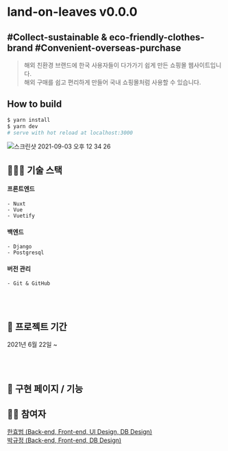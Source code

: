 # land-on-leaves  v0.0.0 

## #Collect-sustainable & eco-friendly-clothes-brand #Convenient-overseas-purchase

> 해외 친환경 브랜드에 한국 사용자들이 다가가기 쉽게 만든 쇼핑몰 웹사이트입니다. <br>
> 해외 구매를 쉽고 편리하게 만들어 국내 쇼핑몰처럼 사용할 수 있습니다.

## How to build
```bash
$ yarn install
$ yarn dev
# serve with hot reload at localhost:3000
```

![스크린샷 2021-09-03 오후 12 34 26](https://user-images.githubusercontent.com/56814290/131947387-b6b2096d-7d93-485e-a2b7-0c5bdf8fb571.png)

## 👩🏻‍💻 기술 스택

#### 프론트엔드

```
- Nuxt
- Vue
- Vuetify
```

#### 백엔드

```
- Django
- Postgresql
```

#### 버전 관리

```
- Git & GitHub
```

<br>
<br>

## 📆 프로젝트 기간

2021년 6월 22일 ~ 

<br>
<br>

## 📌 구현 페이지 / 기능



## 🤼‍♂️ 참여자

[한효범 (Back-end, Front-end, UI Design, DB Design)](https://github.com/potatojoayo) <br>
[박규정 (Back-end, Front-end, DB Design)](https://github.com/pavk96) <br>
